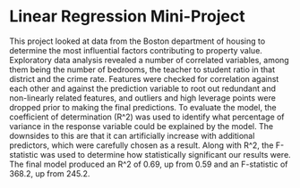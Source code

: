 # Linear Regression Mini-Project

This project looked at data from the Boston department of housing to determine the most influential factors contributing to property value. Exploratory data analysis revealed a number of correlated variables, among them being the number of bedrooms, the teacher to student ratio in that district and the crime rate. Features were checked for correlation against each other and against the prediction variable to root out redundant and non-linearly related features, and outliers and high leverage points were dropped prior to making the final predictions. To evaluate the model, the coefficient of determination (R^2) was used to identify what percentage of variance in the response variable could be explained by the model. The downsides to this are that it can artificially increase with additional predictors, which were carefully chosen as a result. Along with R^2, the F-statistic was used to determine how statistically significant our results were. The final model produced an R^2 of 0.69, up from 0.59 and an F-statistic of 368.2, up from 245.2.